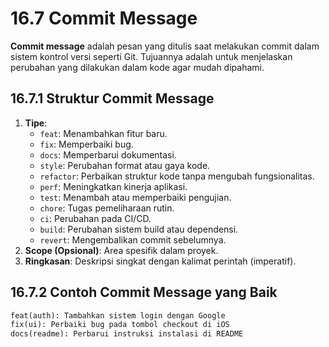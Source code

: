 # 16.7 Commit Message

**Commit message** adalah pesan yang ditulis saat melakukan commit dalam sistem kontrol versi seperti Git. Tujuannya adalah untuk menjelaskan perubahan yang dilakukan dalam kode agar mudah dipahami.

## 16.7.1 Struktur Commit Message

1. **Tipe**:
    - `feat`: Menambahkan fitur baru.
    - `fix`: Memperbaiki bug.
    - `docs`: Memperbarui dokumentasi.
    - `style`: Perubahan format atau gaya kode.
    - `refactor`: Perbaikan struktur kode tanpa mengubah fungsionalitas.
    - `perf`: Meningkatkan kinerja aplikasi.
    - `test`: Menambah atau memperbaiki pengujian.
    - `chore`: Tugas pemeliharaan rutin.
    - `ci`: Perubahan pada CI/CD.
    - `build`: Perubahan sistem build atau dependensi.
    - `revert`: Mengembalikan commit sebelumnya.
2. **Scope (Opsional)**: Area spesifik dalam proyek.
3. **Ringkasan**: Deskripsi singkat dengan kalimat perintah (imperatif).

## 16.7.2 Contoh Commit Message yang Baik

```markdown
feat(auth): Tambahkan sistem login dengan Google
fix(ui): Perbaiki bug pada tombol checkout di iOS
docs(readme): Perbarui instruksi instalasi di README

```